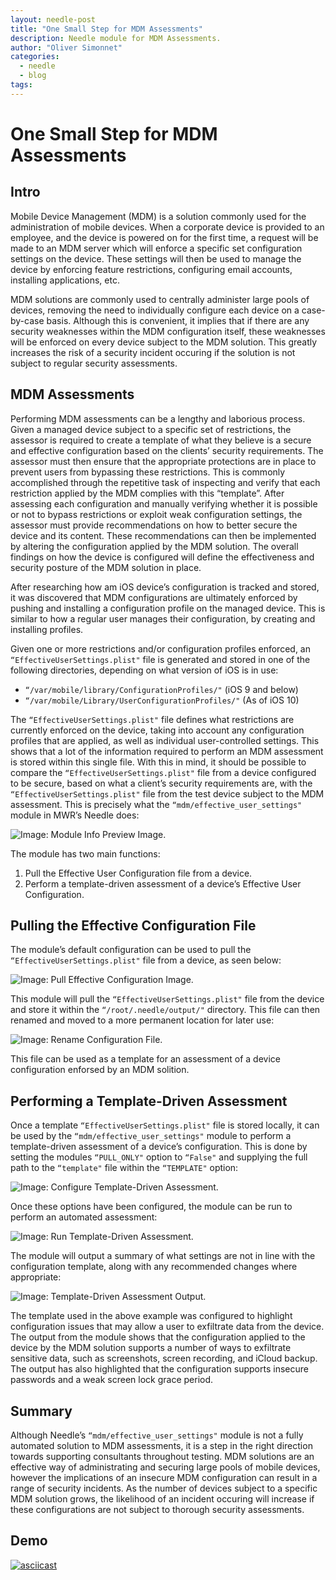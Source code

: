 ```yaml
---
layout: needle-post
title: "One Small Step for MDM Assessments"
description: Needle module for MDM Assessments.
author: "Oliver Simonnet"
categories:
  - needle
  - blog
tags:
---
```


# One Small Step for MDM Assessments

## Intro

Mobile Device Management (MDM) is a solution commonly used for the administration of mobile devices. When a corporate device is provided to an employee, and the device is powered on for the first time, a request will be made to an MDM server which will enforce a specific set configuration settings on the device. These settings will then be used to manage the device by enforcing feature restrictions, configuring email accounts, installing applications, etc.

MDM solutions are commonly used to centrally administer large pools of devices, removing the need to individually configure each device on a case-by-case basis. Although this is convenient, it implies that if there are any security weaknesses within the MDM configuration itself, these weaknesses will be enforced on every device subject to the MDM solution. This greatly increases the risk of a security incident occuring if the solution is not subject to regular security assessments.

## MDM Assessments

Performing MDM assessments can be a lengthy and laborious process. Given a managed device subject to a specific set of restrictions, the assessor is required to create a template of what they believe is a secure and effective configuration based on the clients’ security requirements. The assessor must then ensure that the appropriate protections are in place to prevent users from bypassing these restrictions. This is commonly accomplished through the repetitive task of inspecting and verify that each restriction applied by the MDM complies with this “template”. After assessing each configuration and manually verifying whether it is possible or not to bypass restrictions or exploit weak configuration settings, the assessor must provide recommendations on how to better secure the device and its content. These recommendations can then be implemented by altering the configuration applied by the MDM solution. The overall findings on how the device is configured will define the effectiveness and security posture of the MDM solution in place. 

After researching how am iOS device’s configuration is tracked and stored, it was discovered that MDM configurations are ultimately enforced by pushing and installing a configuration profile on the managed device. This is similar to how a regular user manages their configuration, by creating and installing profiles.

Given one or more restrictions and/or configuration profiles enforced, an `“EffectiveUserSettings.plist"` file is generated and stored in one of the following directories, depending on what version of iOS is in use:

+ `“/var/mobile/library/ConfigurationProfiles/"` (iOS 9 and below)
+ `“/var/mobile/Library/UserConfigurationProfiles/"` (As of iOS 10)

The `“EffectiveUserSettings.plist"` file defines what restrictions are currently enforced on the device, taking into account any configuration profiles that are applied, as well as individual user-controlled settings. This shows that a lot of the information required to perform an MDM assessment is stored within this single file. With this in mind, it should be possible to compare the `“EffectiveUserSettings.plist"` file from a device configured to be secure, based on what a client’s security requirements are, with the `“EffectiveUserSettings.plist"` file from the test device subject to the MDM assessment. This is precisely what the `“mdm/effective_user_settings"` module in MWR’s Needle does:

![Image: Module Info Preview Image.](http://mobiletools.mwrinfosecurity.com/images/needle_mdm_module/Image_01.png "Module Info Preview.")

The module has two main functions:

1. Pull the Effective User Configuration file from a device.
2. Perform a template-driven assessment of a device’s Effective User Configuration.

## Pulling the Effective Configuration File

The module’s default configuration can be used to pull the `“EffectiveUserSettings.plist"` file from a device, as seen below: 

![Image: Pull Effective Configuration Image.](http://mobiletools.mwrinfosecurity.com/images/needle_mdm_module/Image_02.png "Pull Effective Configuration.")

This module will pull the `“EffectiveUserSettings.plist"` file from the device and store it within the `“/root/.needle/output/"` directory. This file can then renamed and moved to a more permanent location for later use:

![Image: Rename Configuration File.](http://mobiletools.mwrinfosecurity.com/images/needle_mdm_module/Image_03.png "Rename Configuration File.")

This file can be used as a template for an assessment of a device configuration enforsed by an MDM solition.

## Performing a Template-Driven Assessment

Once a template `“EffectiveUserSettings.plist"` file is stored locally, it can be used by the `“mdm/effective_user_settings"` module to perform a template-driven assessment of a device’s configuration. This is done by setting the modules `“PULL_ONLY"` option to `“False"` and supplying the full path to the `“template"` file within the `“TEMPLATE"` option:

![Image: Configure Template-Driven Assessment.](http://mobiletools.mwrinfosecurity.com/images/needle_mdm_module/Image_04.png "Configure Template-Driven Assessment.")

Once these options have been configured, the module can be run to perform an automated assessment:

![Image: Run Template-Driven Assessment.](http://mobiletools.mwrinfosecurity.com/images/needle_mdm_module/Image_05.png "Run Template-Driven Assessment.")

The module will output a summary of what settings are not in line with the configuration template, along with any recommended changes where appropriate:

![Image: Template-Driven Assessment Output.](http://mobiletools.mwrinfosecurity.com/images/needle_mdm_module/Image_06.png "Template-Driven Assessment Output.")

The template used in the above example was configured to highlight configuration issues that may allow a user to exfiltrate data from the device. The output from the module shows that the configuration applied to the device by the MDM solution supports a number of ways to exfiltrate sensitive data, such as screenshots, screen recording, and iCloud backup. The output has also highlighted that the configuration supports insecure passwords and a weak screen lock grace period.

## Summary

Although Needle’s `“mdm/effective_user_settings"` module is not a fully automated solution to MDM assessments, it is a step in the right direction towards supporting consultants throughout testing. MDM solutions are an effective way of administrating and securing large pools of mobile devices, however the implications of an insecure MDM configuration can result in a range of security incidents. As the number of devices subject to a specific MDM solution grows, the likelihood of an incident occuring will increase if these configurations are not subject to thorough security assessments.

## Demo

[![asciicast](https://asciinema.org/a/4xafsfnd22qfiop87w68bsjfw.png)](https://asciinema.org/a/4xafsfnd22qfiop87w68bsjfw?theme=tango)